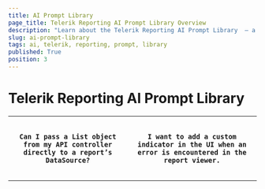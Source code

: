 ```yaml
---
title: AI Prompt Library
page_title: Telerik Reporting AI Prompt Library Overview
description: "Learn about the Telerik Reporting AI Prompt Library  – a collection of reusable prompts to boost productivity and output quality."
slug: ai-prompt-library
tags: ai, telerik, reporting, prompt, library
published: True
position: 3
---
```


# Telerik Reporting AI Prompt Library

<body>
	<table>
		<tr>
			<th>
				<pre><code>
Can I pass a List object from my API controller directly to a report’s DataSource?
				</code></pre>
			</th>
   			<th>
				<pre><code>
I want to add a custom indicator in the UI when an error is encountered in the report viewer.
					</code></pre>
			</th>
